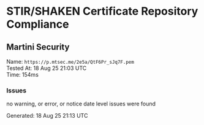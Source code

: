 # STIR/SHAKEN Certificate Repository Compliance

## Martini Security

Name: `https://p.mtsec.me/2e5a/QtF6Pr_sJq7F.pem`\
Tested At: 18 Aug 25 21:03 UTC\
Time: 154ms

### Issues

no warning, or error, or notice date level issues were found

Generated: 18 Aug 25 21:13 UTC